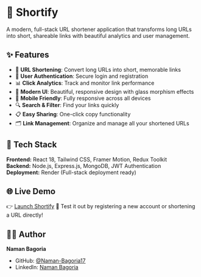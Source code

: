 # 🔗 Shortify

A modern, full-stack URL shortener application that transforms long URLs into short, shareable links with beautiful analytics and user management.

## ✨ Features

- 🔗 **URL Shortening**: Convert long URLs into short, memorable links
- 👤 **User Authentication**: Secure login and registration
- 📊 **Click Analytics**: Track and monitor link performance
- 🎨 **Modern UI**: Beautiful, responsive design with glass morphism effects
- 📱 **Mobile Friendly**: Fully responsive across all devices
- 🔍 **Search & Filter**: Find your links quickly
- 📋 **Easy Sharing**: One-click copy functionality
- 🗂️ **Link Management**: Organize and manage all your shortened URLs

## 🚀 Tech Stack

**Frontend:** React 18, Tailwind CSS, Framer Motion, Redux Toolkit  
**Backend:** Node.js, Express.js, MongoDB, JWT Authentication  
**Deployment:** Render (Full-stack deployment ready)

## 🌐 Live Demo
👉 [Launch Shortify](https://shortify-sroj.onrender.com)
🧪 Test it out by registering a new account or shortening a URL directly!

## 👨‍💻 Author

**Naman Bagoria**
- GitHub: [@Naman-Bagoria17](https://github.com/Naman-Bagoria17)
- LinkedIn: [Naman Bagoria](https://www.linkedin.com/in/naman-bagoria)
